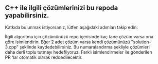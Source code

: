 ## C++ ile ilgili çözümlerinizi bu repoda yapabilirsiniz.

Katkıda bulunmak istiyorsanız, lütfen aşağıdaki adımları takip edin:

İlgili algoritma için çözümünüzü repo içerisinde kaç tane çözüm varsa ona göre isimlendirin. Eğer 2 adet çözüm varsa kendi çözümünüzü "solution-3.cpp" şeklinde kaydedebilirsiniz.
Bu numaralandırma şekliyle çözümleri daha derli toplu tutmayı hedefliyoruz. Farklı isimlendirmeler ile gönderilen PR 'lar otomatik olarak reddedilecektir.
